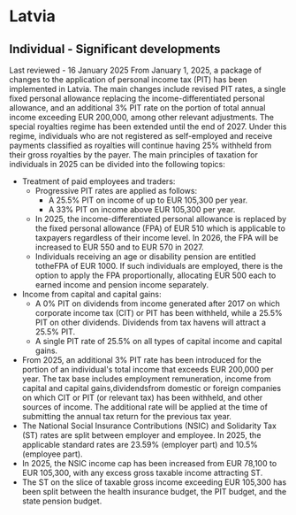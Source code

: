 # Latvia
## Individual - Significant developments
Last reviewed - 16 January 2025
From January 1, 2025, a package of changes to the application of personal income tax (PIT) has been implemented in Latvia. The main changes include revised PIT rates, a single fixed personal allowance replacing the income-differentiated personal allowance, and an additional 3% PIT rate on the portion of total annual income exceeding EUR 200,000, among other relevant adjustments.
The special royalties regime has been extended until the end of 2027. Under this regime, individuals who are not registered as self-employed and receive payments classified as royalties will continue having 25% withheld from their gross royalties by the payer.
The main principles of taxation for individuals in 2025 can be divided into the following topics:
  * Treatment of paid employees and traders: 
    * Progressive PIT rates are applied as follows: 
      * A 25.5% PIT on income of up to EUR 105,300 per year.
      * A 33% PIT on income above EUR 105,300 per year.
    * In 2025, the income-differentiated personal allowance is replaced by the fixed personal allowance (FPA) of EUR 510 which is applicable to taxpayers regardless of their income level. In 2026, the FPA will be increased to EUR 550 and to EUR 570 in 2027.
    * Individuals receiving an age or disability pension are entitled totheFPA of EUR 1000. If such individuals are employed, there is the option to apply the FPA proportionally, allocating EUR 500 each to earned income and pension income separately.
  * Income from capital and capital gains:
    * A 0% PIT on dividends from income generated after 2017 on which corporate income tax (CIT) or PIT has been withheld, while a 25.5% PIT on other dividends. Dividends from tax havens will attract a 25.5% PIT.
    * A single PIT rate of 25.5% on all types of capital income and capital gains.
  * From 2025, an additional 3% PIT rate has been introduced for the portion of an individual's total income that exceeds EUR 200,000 per year. The tax base includes employment remuneration, income from capital and capital gains,dividendsfrom domestic or foreign companies on which CIT or PIT (or relevant tax) has been withheld, and other sources of income. The additional rate will be applied at the time of submitting the annual tax return for the previous tax year.
  * The National Social Insurance Contributions (NSIC) and Solidarity Tax (ST) rates are split between employer and employee. In 2025, the applicable standard rates are 23.59% (employer part) and 10.5% (employee part).
  * In 2025, the NSIC income cap has been increased from EUR 78,100 to EUR 105,300, with any excess gross taxable income attracting ST.
  * The ST on the slice of taxable gross income exceeding EUR 105,300 has been split between the health insurance budget, the PIT budget, and the state pension budget.


